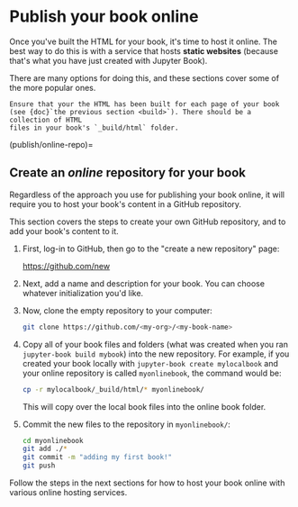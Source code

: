 # Publish your book online

Once you've built the HTML for your book, it's time to host it online.
The best way to do this is with a service that hosts **static websites**
(because that's what you have just created with Jupyter Book).

There are many options for doing this, and these sections cover some of the
more popular ones.

```{note}
Ensure that your the HTML has been built for each page of your book
(see {doc}`the previous section <build>`). There should be a collection of HTML
files in your book's `_build/html` folder.
```

(publish/online-repo)=
## Create an *online* repository for your book

Regardless of the approach you use for publishing your book online, it will require
you to host your book's content in a GitHub repository.

This section covers the steps to create your own GitHub repository,
and to add your book's content to it.

1. First, log-in to GitHub, then go to the "create a new repository" page:

   <https://github.com/new>

2. Next, add a name and description for your book. You can choose whatever
   initialization you'd like.

3. Now, clone the empty repository to your computer:

   ```bash
   git clone https://github.com/<my-org>/<my-book-name>
   ```

4. Copy all of your book files and folders (what was created when you ran `jupyter-book build mybook`)
   into the new repository. For example, if you created your book locally with `jupyter-book create mylocalbook`
   and your online repository is called `myonlinebook`, the command would be:

   ```bash
   cp -r mylocalbook/_build/html/* myonlinebook/
   ```

   This will copy over the local book files into the online book folder.

5. Commit the new files to the repository in `myonlinebook/`:

   ```bash
   cd myonlinebook
   git add ./*
   git commit -m "adding my first book!"
   git push
   ```

Follow the steps in the next sections for how to host your book online with various
online hosting services.
